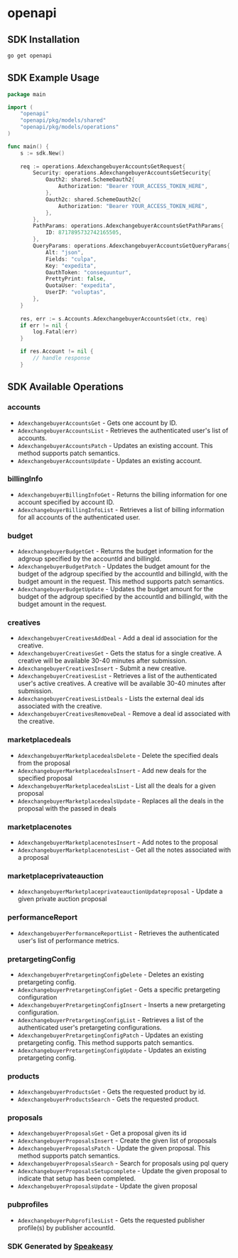 # openapi

<!-- Start SDK Installation -->
## SDK Installation

```bash
go get openapi
```
<!-- End SDK Installation -->

## SDK Example Usage
<!-- Start SDK Example Usage -->
```go
package main

import (
    "openapi"
    "openapi/pkg/models/shared"
    "openapi/pkg/models/operations"
)

func main() {
    s := sdk.New()
    
    req := operations.AdexchangebuyerAccountsGetRequest{
        Security: operations.AdexchangebuyerAccountsGetSecurity{
            Oauth2: shared.SchemeOauth2{
                Authorization: "Bearer YOUR_ACCESS_TOKEN_HERE",
            },
            Oauth2c: shared.SchemeOauth2c{
                Authorization: "Bearer YOUR_ACCESS_TOKEN_HERE",
            },
        },
        PathParams: operations.AdexchangebuyerAccountsGetPathParams{
            ID: 8717895732742165505,
        },
        QueryParams: operations.AdexchangebuyerAccountsGetQueryParams{
            Alt: "json",
            Fields: "culpa",
            Key: "expedita",
            OauthToken: "consequuntur",
            PrettyPrint: false,
            QuotaUser: "expedita",
            UserIP: "voluptas",
        },
    }
    
    res, err := s.Accounts.AdexchangebuyerAccountsGet(ctx, req)
    if err != nil {
        log.Fatal(err)
    }

    if res.Account != nil {
        // handle response
    }
```
<!-- End SDK Example Usage -->

<!-- Start SDK Available Operations -->
## SDK Available Operations

### accounts

* `AdexchangebuyerAccountsGet` - Gets one account by ID.
* `AdexchangebuyerAccountsList` - Retrieves the authenticated user's list of accounts.
* `AdexchangebuyerAccountsPatch` - Updates an existing account. This method supports patch semantics.
* `AdexchangebuyerAccountsUpdate` - Updates an existing account.

### billingInfo

* `AdexchangebuyerBillingInfoGet` - Returns the billing information for one account specified by account ID.
* `AdexchangebuyerBillingInfoList` - Retrieves a list of billing information for all accounts of the authenticated user.

### budget

* `AdexchangebuyerBudgetGet` - Returns the budget information for the adgroup specified by the accountId and billingId.
* `AdexchangebuyerBudgetPatch` - Updates the budget amount for the budget of the adgroup specified by the accountId and billingId, with the budget amount in the request. This method supports patch semantics.
* `AdexchangebuyerBudgetUpdate` - Updates the budget amount for the budget of the adgroup specified by the accountId and billingId, with the budget amount in the request.

### creatives

* `AdexchangebuyerCreativesAddDeal` - Add a deal id association for the creative.
* `AdexchangebuyerCreativesGet` - Gets the status for a single creative. A creative will be available 30-40 minutes after submission.
* `AdexchangebuyerCreativesInsert` - Submit a new creative.
* `AdexchangebuyerCreativesList` - Retrieves a list of the authenticated user's active creatives. A creative will be available 30-40 minutes after submission.
* `AdexchangebuyerCreativesListDeals` - Lists the external deal ids associated with the creative.
* `AdexchangebuyerCreativesRemoveDeal` - Remove a deal id associated with the creative.

### marketplacedeals

* `AdexchangebuyerMarketplacedealsDelete` - Delete the specified deals from the proposal
* `AdexchangebuyerMarketplacedealsInsert` - Add new deals for the specified proposal
* `AdexchangebuyerMarketplacedealsList` - List all the deals for a given proposal
* `AdexchangebuyerMarketplacedealsUpdate` - Replaces all the deals in the proposal with the passed in deals

### marketplacenotes

* `AdexchangebuyerMarketplacenotesInsert` - Add notes to the proposal
* `AdexchangebuyerMarketplacenotesList` - Get all the notes associated with a proposal

### marketplaceprivateauction

* `AdexchangebuyerMarketplaceprivateauctionUpdateproposal` - Update a given private auction proposal

### performanceReport

* `AdexchangebuyerPerformanceReportList` - Retrieves the authenticated user's list of performance metrics.

### pretargetingConfig

* `AdexchangebuyerPretargetingConfigDelete` - Deletes an existing pretargeting config.
* `AdexchangebuyerPretargetingConfigGet` - Gets a specific pretargeting configuration
* `AdexchangebuyerPretargetingConfigInsert` - Inserts a new pretargeting configuration.
* `AdexchangebuyerPretargetingConfigList` - Retrieves a list of the authenticated user's pretargeting configurations.
* `AdexchangebuyerPretargetingConfigPatch` - Updates an existing pretargeting config. This method supports patch semantics.
* `AdexchangebuyerPretargetingConfigUpdate` - Updates an existing pretargeting config.

### products

* `AdexchangebuyerProductsGet` - Gets the requested product by id.
* `AdexchangebuyerProductsSearch` - Gets the requested product.

### proposals

* `AdexchangebuyerProposalsGet` - Get a proposal given its id
* `AdexchangebuyerProposalsInsert` - Create the given list of proposals
* `AdexchangebuyerProposalsPatch` - Update the given proposal. This method supports patch semantics.
* `AdexchangebuyerProposalsSearch` - Search for proposals using pql query
* `AdexchangebuyerProposalsSetupcomplete` - Update the given proposal to indicate that setup has been completed.
* `AdexchangebuyerProposalsUpdate` - Update the given proposal

### pubprofiles

* `AdexchangebuyerPubprofilesList` - Gets the requested publisher profile(s) by publisher accountId.

<!-- End SDK Available Operations -->

### SDK Generated by [Speakeasy](https://docs.speakeasyapi.dev/docs/using-speakeasy/client-sdks)
